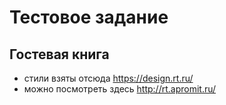 # Тестовое задание
## Гостевая книга

- стили взяты отсюда https://design.rt.ru/
- можно посмотреть здесь http://rt.apromit.ru/

